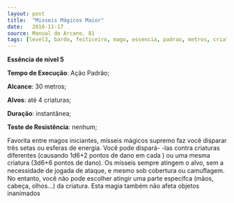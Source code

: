 ```yaml
---
layout: post
title:  "Misseis Mágicos Maior"
date:   2016-11-17
source: Manual do Arcano. 81
tags: [level3, bardo, feiticeiro, mago, essencia, padrao, metros, criatura, instantanea, nenhum]
---
```


**Essência de nível 5**

**Tempo de Execução**: Ação Padrão;

**Alcance**: 30 metros;

**Alvos**: até 4 criaturas;

**Duração**: instantânea;

**Teste de Resistência**: nenhum;

Favorita entre magos iniciantes, mísseis mágicos supremo faz você disparar três setas ou esferas de energia. Você pode dispará-
-las contra criaturas diferentes (causando 1d6+2 pontos de dano em cada ) ou uma mesma criatura (3d6+6 pontos de dano).
Os mísseis sempre atingem o alvo, sem a necessidade de jogada de ataque, e mesmo sob cobertura ou camuﬂagem.
No entanto, você não pode escolher atingir uma parte específca (mãos, cabeça, olhos...) da criatura. Esta magia também
não afeta objetos inanimados